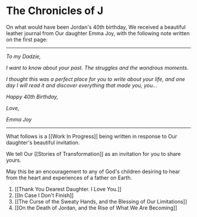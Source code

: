 # The Chronicles of J

On what would have been Jordan's 40th birthday, We received a beautiful leather journal from Our daughter Emma Joy, with the following note written on the first page: 
___

*To my Dadzie,* 

*I want to know about your past. The struggles and the wondrous moments.* 

*I thought this was a perfect place for you to write about your life, and one day I will read it and discover everything that made you, you...* 

*Happy 40th Birthday,* 

*Love,* 

*Emma Joy* 

____
What follows is a [[Work In Progress]] being written in response to Our daughter's beautiful invitation. 

We tell Our [[Stories of Transformation]] as an invitation for you to share yours. 

May this be an encouragement to any of God's children desiring to hear from the heart and experiences of a father on Earth.  

1. [[Thank You Dearest Daughter. I Love You.]]  
2. [[In Case I Don't Finish]]  
3. [[The Curse of the Sweaty Hands, and the Blessing of Our Limitations]]   
4. [[On the Death of Jordan, and the Rise of What We Are Becoming]]   

